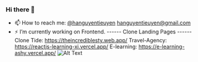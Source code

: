 ### Hi there 👋

- 📫 How to reach me: [@hanguyentieuyen](https://twitter.com/hanguyentieuyen) [hanguyentieuyen@gmail.com](https://gmail.com/)
- ⚡ I’m currently working on Frontend.
------ Clone Landing Pages ------
Clone Tide: 
https://theincrediblesty.web.app/ 
Travel-Agency: 
https://reactjs-learning-xi.vercel.app/
E-learning:
https://e-learning-ashy.vercel.app/
![Alt Text](https://static.wixstatic.com/media/4cbe8d_f1ed2800a49649848102c68fc5a66e53~mv2.gif)
